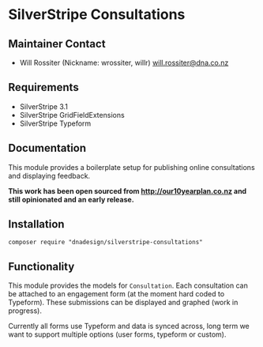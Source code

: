 # SilverStripe Consultations

## Maintainer Contact

* Will Rossiter (Nickname: wrossiter, willr) <will.rossiter@dna.co.nz>

## Requirements

* SilverStripe 3.1
* SilverStripe GridFieldExtensions
* SilverStripe Typeform

## Documentation

This module provides a boilerplate setup for publishing online consultations and
displaying feedback.

**This work has been open sourced from http://our10yearplan.co.nz and still
opinionated and an early release.**

## Installation

	composer require "dnadesign/silverstripe-consultations"

## Functionality

This module provides the models for `Consultation`. Each consultation can be
attached to an engagement form (at the moment hard coded to Typeform). These
submissions can be displayed and graphed (work in progress).

Currently all forms use Typeform and data is synced across, long term we want to
support multiple options (user forms, typeform or custom).
